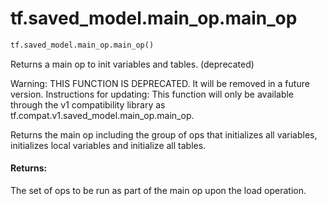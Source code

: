 <div itemscope itemtype="http://developers.google.com/ReferenceObject">
<meta itemprop="name" content="tf.saved_model.main_op.main_op" />
<meta itemprop="path" content="Stable" />
</div>

# tf.saved_model.main_op.main_op

``` python
tf.saved_model.main_op.main_op()
```

Returns a main op to init variables and tables. (deprecated)

Warning: THIS FUNCTION IS DEPRECATED. It will be removed in a future version.
Instructions for updating:
This function will only be available through the v1 compatibility library as tf.compat.v1.saved_model.main_op.main_op.

Returns the main op including the group of ops that initializes all
variables, initializes local variables and initialize all tables.

#### Returns:

The set of ops to be run as part of the main op upon the load operation.
